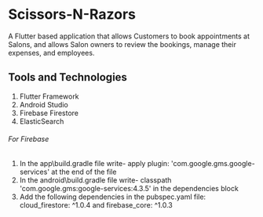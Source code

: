# Scissors-N-Razors
A Flutter based application that allows Customers to book appointments at Salons, and allows Salon owners to review the bookings, manage their expenses, and employees.

## Tools and Technologies 
1. Flutter Framework
2. Android Studio
3. Firebase Firestore 
4. ElasticSearch


######   For Firebase  ######
1. In the app\build.gradle file write- apply plugin: 'com.google.gms.google-services'   at the end of the file
2. In the android\build.gradle file write- classpath 'com.google.gms:google-services:4.3.5' in the dependencies block
3. Add the following dependencies in the pubspec.yaml file: cloud_firestore: ^1.0.4 and firebase_core: ^1.0.3
